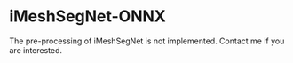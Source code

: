 # iMeshSegNet-ONNX

The pre-processing of iMeshSegNet is not implemented.
Contact me if you are interested.
